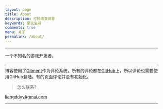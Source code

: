 ```yaml
---
layout: page
title: About
description: 打码改变世界
keywords: 梁先生呀
comments: true
menu: 关于
permalink: /about/
---
```


---

一个不知名的游戏开发者。

---

博客使用了[Gitment](https://github.com/imsun/gitment)作为评论系统，所有的评论都在[GitHub](https://github.com/liangddyy/liangddyy.github.io/issues)上，所以评论也需要使用GitHub登陆。有的页面评论并没有初始化。

> 怎么联系?  

[liangddyy#gmai.com](mailto:liangddyy@gmail.com)

---

